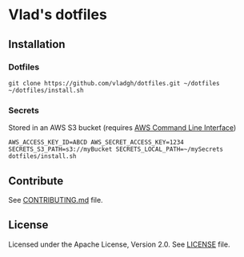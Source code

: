 # Vlad's dotfiles

## Installation

### Dotfiles

```SH
git clone https://github.com/vladgh/dotfiles.git ~/dotfiles
~/dotfiles/install.sh
```

### Secrets

Stored in an AWS S3 bucket (requires [AWS Command Line Interface](https://docs.aws.amazon.com/cli/latest/reference/))

```SH
AWS_ACCESS_KEY_ID=ABCD AWS_SECRET_ACCESS_KEY=1234 SECRETS_S3_PATH=s3://myBucket SECRETS_LOCAL_PATH=~/mySecrets dotfiles/install.sh
```

## Contribute

See [CONTRIBUTING.md](CONTRIBUTING.md) file.

## License

Licensed under the Apache License, Version 2.0.
See [LICENSE](LICENSE) file.
